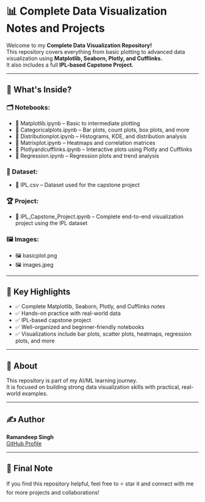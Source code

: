 # 📊 Complete Data Visualization Notes and Projects

Welcome to my **Complete Data Visualization Repository!**  
This repository covers everything from basic plotting to advanced data visualization using **Matplotlib, Seaborn, Plotly, and Cufflinks.**  
It also includes a full **IPL-based Capstone Project.**

---

## 🚀 What's Inside?

### 🗂️ Notebooks:
- 📔 Matplotlib.ipynb – Basic to intermediate plotting  
- 📔 Categoricalplots.ipynb – Bar plots, count plots, box plots, and more  
- 📔 Distributionplot.ipynb – Histograms, KDE, and distribution analysis  
- 📔 Matrixplot.ipynb – Heatmaps and correlation matrices  
- 📔 Plotlyandcufflinks.ipynb – Interactive plots using Plotly and Cufflinks  
- 📔 Regression.ipynb – Regression plots and trend analysis  

### 📂 Dataset:
- 📄 IPL.csv – Dataset used for the capstone project

### 🏆 Project:
- 📔 IPL_Capstone_Project.ipynb – Complete end-to-end visualization project using the IPL dataset

### 🖼️ Images:
- 🖼️ basicplot.png  
- 🖼️ images.jpeg

---

## 🎯 Key Highlights
- ✅ Complete Matplotlib, Seaborn, Plotly, and Cufflinks notes  
- ✅ Hands-on practice with real-world data  
- ✅ IPL-based capstone project  
- ✅ Well-organized and beginner-friendly notebooks  
- ✅ Visualizations include bar plots, scatter plots, heatmaps, regression plots, and more

---

## 🔗 About
This repository is part of my AI/ML learning journey.  
It is focused on building strong data visualization skills with practical, real-world examples.

---

## ✍️ Author
**Ramandeep Singh**  
[GitHub Profile](https://github.com/Ramandeep-Singh17)

---

## 💬 Final Note
If you find this repository helpful, feel free to ⭐ star it and connect with me for more projects and collaborations!
